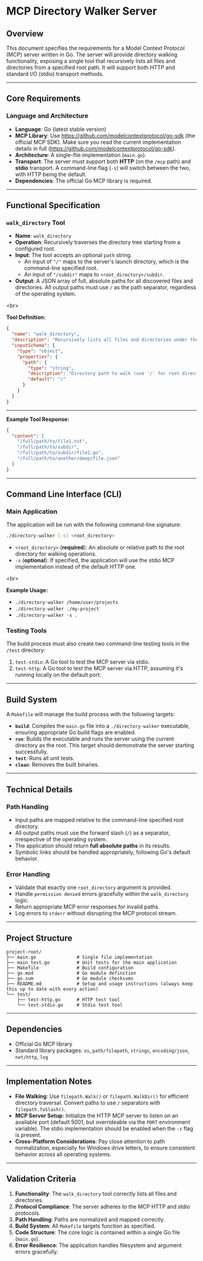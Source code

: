 # MCP Directory Walker Server

## Overview

This document specifies the requirements for a Model Context Protocol (MCP) server written in Go. The server will provide directory walking functionality, exposing a single tool that recursively lists all files and directories from a specified root path. It will support both HTTP and standard I/O (stdio) transport methods.

-----

## Core Requirements

### Language and Architecture

  * **Language**: Go (latest stable version)
  * **MCP Library**: Use https://github.com/modelcontextprotocol/go-sdk (the official MCP SDK).  Make sure you read the current implementation details in full (https://github.com/modelcontextprotocol/go-sdk).
  * **Architecture**: A single-file implementation (`main.go`).
  * **Transport**: The server must support both **HTTP** (on the `/mcp` path) and **stdio** transport. A command-line flag (`-s`) will switch between the two, with HTTP being the default.
  * **Dependencies**: The official Go MCP library is required.

-----

## Functional Specification

### `walk_directory` Tool

  * **Name**: `walk_directory`
  * **Operation**: Recursively traverses the directory tree starting from a configured root.
  * **Input**: The tool accepts an optional `path` string.
      * An input of `"/"` maps to the server's launch directory, which is the command-line specified root.
      * An input of `"/subdir"` maps to `<root_directory>/subdir`.
  * **Output**: A JSON array of full, absolute paths for all discovered files and directories. All output paths must use `/` as the path separator, regardless of the operating system.

\<br\>

**Tool Definition:**

```json
{
  "name": "walk_directory",
  "description": "Recursively lists all files and directories under the specified path",
  "inputSchema": {
    "type": "object",
    "properties": {
      "path": {
        "type": "string",
        "description": "Directory path to walk (use '/' for root directory)",
        "default": "/"
      }
    }
  }
}
```

-----

**Example Tool Response:**

```json
{
  "content": [
    "/full/path/to/file1.txt",
    "/full/path/to/subdir",
    "/full/path/to/subdir/file2.go",
    "/full/path/to/another/deep/file.json"
  ]
}
```

-----

## Command Line Interface (CLI)

### Main Application

The application will be run with the following command-line signature:

```bash
./directory-walker [-s] <root_directory>
```

  * `<root_directory>` (**required**): An absolute or relative path to the root directory for walking operations.
  * `-s` (**optional**): If specified, the application will use the stdio MCP implementation instead of the default HTTP one.

\<br\>

**Example Usage:**

  * `./directory-walker /home/user/projects`
  * `./directory-walker ./my-project`
  * `./directory-walker -s .`

### Testing Tools

The build process must also create two command-line testing tools in the `/test` directory:

1.  `test-stdio`: A Go tool to test the MCP server via stdio.
2.  `test-http`: A Go tool to test the MCP server via HTTP, assuming it's running locally on the default port.

-----

## Build System

A `Makefile` will manage the build process with the following targets:

  * **`build`**: Compiles the `main.go` file into a `./directory-walker` executable, ensuring appropriate Go build flags are enabled.
  * **`run`**: Builds the executable and runs the server using the current directory as the root. This target should demonstrate the server starting successfully.
  * **`test`**: Runs all unit tests.
  * **`clean`**: Removes the built binaries.

-----

## Technical Details

### Path Handling

  * Input paths are mapped relative to the command-line specified root directory.
  * All output paths must use the forward slash (`/`) as a separator, irrespective of the operating system.
  * The application should return **full absolute paths** in its results.
  * Symbolic links should be handled appropriately, following Go's default behavior.

### Error Handling

  * Validate that exactly one `root_directory` argument is provided.
  * Handle `permission denied` errors gracefully within the `walk_directory` logic.
  * Return appropriate MCP error responses for invalid paths.
  * Log errors to `stderr` without disrupting the MCP protocol stream.

-----

## Project Structure

```
project-root/
├── main.go               # Single file implementation
├── main_test.go          # Unit tests for the main application
├── Makefile              # Build configuration
├── go.mod                # Go module definition
├── go.sum                # Go module checksums
├── README.md             # Setup and usage instructions (always keep this up to date with every action)
└── test/
    ├── test-http.go      # HTTP test tool
    └── test-stdio.go     # Stdio test tool
```

-----

## Dependencies

  * Official Go MCP library
  * Standard library packages: `os`, `path/filepath`, `strings`, `encoding/json`, `net/http`, `log`

-----

## Implementation Notes

  * **File Walking**: Use `filepath.Walk()` or `filepath.WalkDir()` for efficient directory traversal. Convert paths to use `/` separators with `filepath.ToSlash()`.
  * **MCP Server Setup**: Initialize the HTTP MCP server to listen on an available port (default 5001, but overrideable via the `PORT` environment variable). The stdio implementation should be enabled when the `-s` flag is present.
  * **Cross-Platform Considerations**: Pay close attention to path normalization, especially for Windows drive letters, to ensure consistent behavior across all operating systems.

-----

## Validation Criteria

1.  **Functionality**: The `walk_directory` tool correctly lists all files and directories.
2.  **Protocol Compliance**: The server adheres to the MCP HTTP and stdio protocols.
3.  **Path Handling**: Paths are normalized and mapped correctly.
4.  **Build System**: All `Makefile` targets function as specified.
5.  **Code Structure**: The core logic is contained within a single Go file (`main.go`).
6.  **Error Resilience**: The application handles filesystem and argument errors gracefully.